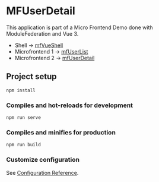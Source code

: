 # MFUserDetail
This application is part of a Micro Frontend Demo done with ModuleFederation and Vue 3.

- Shell -> [mfVueShell](https://github.com/grandemayta/mfVueShell)
- Microfrontend 1 -> [mfUserList](https://github.com/grandemayta/mfUserList)
- Microfrontend 2 -> [mfUserDetail](https://github.com/grandemayta/mfUserDetail)

## Project setup
```
npm install
```

### Compiles and hot-reloads for development
```
npm run serve
```

### Compiles and minifies for production
```
npm run build
```

### Customize configuration
See [Configuration Reference](https://cli.vuejs.org/config/).
